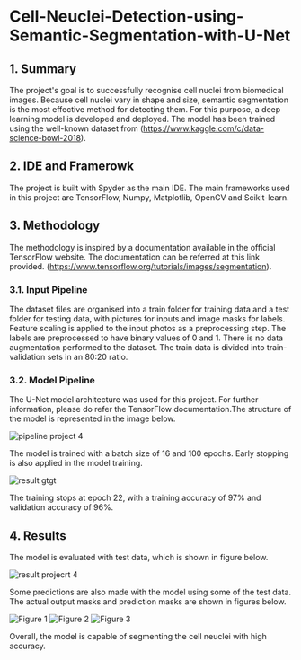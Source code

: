 # Cell-Neuclei-Detection-using-Semantic-Segmentation-with-U-Net


## 1. Summary
The project's goal is to successfully recognise cell nuclei from biomedical images. Because cell nuclei vary in shape and size, semantic segmentation is the most effective method for detecting them. For this purpose, a deep learning model is developed and deployed. The model has been trained using the well-known dataset from (https://www.kaggle.com/c/data-science-bowl-2018).

## 2. IDE and Framerowk
The project is built with Spyder as the main IDE. The main frameworks used in this project are TensorFlow, Numpy, Matplotlib, OpenCV and Scikit-learn.

## 3. Methodology
The methodology is inspired by a documentation available in the official TensorFlow website. The documentation can be referred at this link provided. (https://www.tensorflow.org/tutorials/images/segmentation).

### 3.1. Input Pipeline
The dataset files are organised into a train folder for training data and a test folder for testing data, with pictures for inputs and image masks for labels. Feature scaling is applied to the input photos as a preprocessing step. The labels are preprocessed to have binary values of 0 and 1. There is no data augmentation performed to the dataset. The train data is divided into train-validation sets in an 80:20 ratio.

### 3.2. Model Pipeline
The U-Net model architecture was used for this project. For further information, please do refer the TensorFlow documentation.The structure of the model is represented in the image below.

![pipeline project 4](https://user-images.githubusercontent.com/76200485/167092588-06940be6-75c5-4018-8af2-8834c5396079.png)

The model is trained with a batch size of 16 and 100 epochs. Early stopping is also applied in the model training. 

![result gtgt](https://user-images.githubusercontent.com/76200485/167093419-40fe4790-222a-4aa3-8f73-07521211e8f4.jpg)

The training stops at epoch 22, with a training accuracy of 97% and validation accuracy of 96%. 

## 4. Results
The model is evaluated with test data, which is shown in figure below.

![result projecrt 4](https://user-images.githubusercontent.com/76200485/167093536-3f6f93d7-66aa-44ef-82b1-2b606a7bc327.jpg)


Some predictions are also made with the model using some of the test data. The actual output masks and prediction masks are shown in figures below.

![Figure 1](https://user-images.githubusercontent.com/76200485/167093714-19c8d618-c6f2-4bca-9660-4f7d94def5c6.png)
![Figure 2](https://user-images.githubusercontent.com/76200485/167093734-9dbf84f6-8750-4d58-a7f9-63012ca0e399.png)
![Figure 3](https://user-images.githubusercontent.com/76200485/167093759-984bea31-87bd-46e3-8322-45d21d78814e.png)


Overall, the model is capable of segmenting the cell neuclei with high accuracy.
